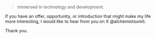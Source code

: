 > immersed in technology and development.

If you have an offer, opportunity, or introduction that might make my life more interesting, I would like to hear from you on X @alchemistsumit.

Thank you. 
